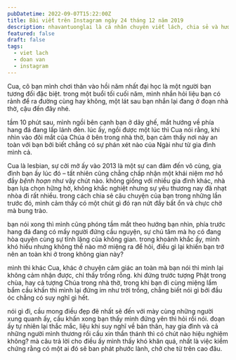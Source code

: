 ```yaml
---
pubDatetime: 2022-09-07T15:22:00Z
title: Bài viết trên Instagram ngày 24 tháng 12 năm 2019
description: nhavantuonglai là cá nhân chuyên viết lách, chia sẻ và hướng dẫn mọi người thuần thục hơn khi thực hành viết lách mỗi ngày qua những bài chia sẻ ngắn trên Instagram chính thức.
featured: false
draft: false
tags:
  - viet lach
  - doan van
  - instagram
---
```


Cua, cô bạn mình chơi thân vào hồi năm nhất đại học là một người bạn tương đối đặc biệt. trong một buổi tối cuối năm, mình nhắn hỏi liệu bạn có rảnh để ra đường cùng hay không, một lát sau bạn nhắn lại đang ở đoạn nhà thờ, cậu đến đây nhé.

tầm 10 phút sau, mình ngồi bên cạnh bạn ở dãy ghế, mắt hướng về phía hang đá đang lấp lánh đèn. lúc ấy, ngồi được một lúc thì Cua nói rằng, khi nhìn vào đôi mắt của Chúa ở bên trong nhà thờ, bạn cảm thấy nơi này an toàn với bạn bởi biết chẳng có sự phán xét nào của Ngài như từ gia đình mình cả.

Cua là lesbian, sự cởi mở ấy vào 2013 là một sự can đảm đến vô cùng, gia đình bạn ấy lúc đó – tất nhiên cũng chẳng chấp nhận một khái niệm mơ hồ đầy _bệnh hoạn_ như vậy chút nào. không giống với nhiều gia đình khác, nhà bạn lựa chọn hững hờ, không khắc nghiệt nhưng sự yêu thương nay đã nhạt nhòa đi rất nhiều. trong cách chia sẻ câu chuyện của bạn trong những lần trước đó, mình cảm thấy có một chút gì đó rạn nứt đầy bất ổn và chực chờ mà bung trào.

bạn nói xong thì mình cũng phóng tầm mắt theo hướng bạn nhìn, phía trước hang đá đang có mấy người đứng cầu nguyện, sự chú tâm mà họ có đang hòa quyện cùng sự tĩnh lặng của không gian. trong khoảnh khắc ấy, mình khó hiểu nhưng không thể nào mở miệng ra để hỏi, điều gì lại khiến bạn trở nên an toàn khi ở trong không gian này?

mình thì khác Cua, khác ở chuyện cảm giác an toàn mà bạn nói thì mình lại không cảm nhận được, chỉ thấy trống rỗng. khi đứng trước tượng Phật trong chùa, hay cả tượng Chúa trong nhà thờ, trong khi bạn đi cùng miệng lẩm bẩm cầu khấn thì mình lại đứng im như trời trồng, chẳng biết nói gì bởi đầu óc chẳng có suy nghĩ gì hết.

nói gì đi, cầu mong điều đẹp đẽ nhất sẽ đến với mày cùng những người xung quanh ấy, cầu khấn xong bạn thấy mình đứng yên thì hỏi rồi nói. đoạn ấy tự nhiên lại thắc mắc, liệu khi suy nghĩ về bản thân, hay gia đình và cả những người mình thương rồi cầu xin thần thánh thì có chút nào hiệu nghiệm không? mà câu trả lời cho điều ấy mình thấy khó khăn quá, nhất là việc kiểm chứng rằng có một ai đó sẽ ban phát phước lành, chở che từ trên cao đâu.
